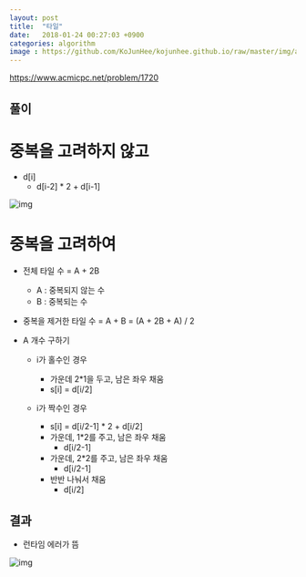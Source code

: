 ```yaml
---
layout: post
title:  "타일"
date:   2018-01-24 00:27:03 +0900
categories: algorithm
image : https://github.com/KoJunHee/kojunhee.github.io/raw/master/img/algorithm.png
---
```


<https://www.acmicpc.net/problem/1720>

## 풀이

# 중복을 고려하지 않고

- d[i]
	- d[i-2] * 2 + d[i-1]

![img](https://github.com/KoJunHee/kojunhee.github.io/raw/master/img/picture.png)

# 중복을 고려하여

- 전체 타일 수 = A + 2B 
	- A : 중복되지 않는 수
	- B : 중복되는 수
- 중복을 제거한 타일 수 = A + B = (A + 2B + A) / 2

- A 개수 구하기
	- i가 홀수인 경우 
		- 가운데 2*1을 두고, 남은 좌우 채움
		- s[i] = d[i/2]

	- i가 짝수인 경우
		- s[i] = d[i/2-1] * 2 + d[i/2]
		- 가운데, 1*2를 주고, 남은 좌우 채움
			- d[i/2-1]
		- 가운데, 2*2를 주고, 남은 좌우 채움
			- d[i/2-1]
		- 반반 나눠서 채움
			- d[i/2]

## 결과 

- 런타임 에러가 뜸

![img](https://github.com/KoJunHee/kojunhee.github.io/raw/master/img/error.png)
	

